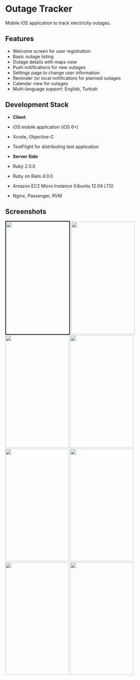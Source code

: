 Outage Tracker
=============

Mobile iOS application to track electricity outages.

Features
-------------------
- Welcome screen for user registration
- Basic outage listing
- Outage details with maps view
- Push notifications for new outages
- Settings page to change user information
- Reminder (or local notification) for planned outages
- Calendar view for outages
- Multi-language support: English, Turkish


Development Stack
-----------------------
- **Client**
 - iOS mobile application (iOS 6+)
 - Xcode, Objective-C
 - TestFlight for distributing test application

- **Server Side**
 - Ruby 2.0.0
 - Ruby on Rails 4.0.0
 - Amazon EC2 Micro Instance (Ubuntu 12.04 LTS)
 - Nginx, Passenger, RVM
 


Screenshots
-------------------


<p align="left">
  <span>
    <img src="https://raw.github.com/halilayyildiz/outagetracker/master/screenshots/welcome.png" height="355" width="200" border="2px solid"/>
  <span/>
  <span>
    <img src="https://raw.github.com/halilayyildiz/outagetracker/master/screenshots/outages.png" height="355" width="200"/>
  <span/>
  <span>
    <img src="https://raw.github.com/halilayyildiz/outagetracker/master/screenshots/sidemenu.png" height="355" width="200"/>
  <span/>
  <span>
    <img src="https://raw.github.com/halilayyildiz/outagetracker/master/screenshots/disturbance1.png" height="355" width="200"/>
  <span/>
  <span>
    <img src="https://raw.github.com/halilayyildiz/outagetracker/master/screenshots/disturbance2.png" height="355" width="200"/>
  <span/>
  <span>
    <img src="https://raw.github.com/halilayyildiz/outagetracker/master/screenshots/disturbance3.png" height="355" width="200"/>
  <span/>
  <span>
    <img src="https://raw.github.com/halilayyildiz/outagetracker/master/screenshots/settings.png" height="355" width="200"/>
  <span/>
  <span>
    <img src="https://raw.github.com/halilayyildiz/outagetracker/master/screenshots/about.png" height="355" width="200"/>
  <span/>
</p>


